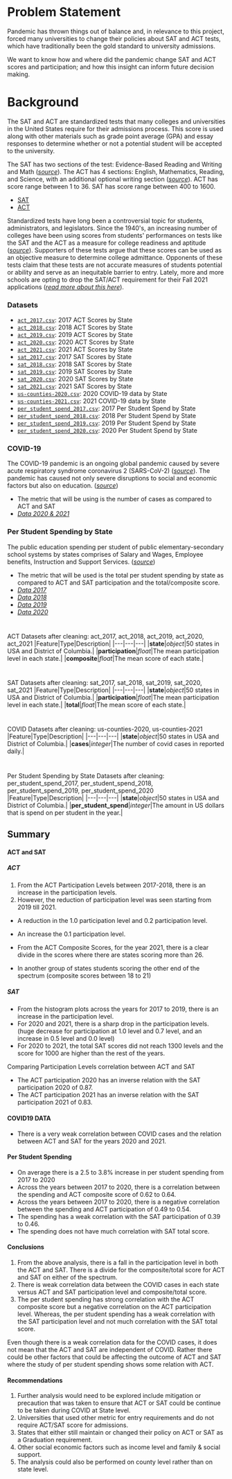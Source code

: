 ﻿# Problem Statement
Pandemic has thrown things out of balance and, in relevance to this project, forced many universities to change their policies about SAT and ACT tests, which have traditionally been the gold standard to university admissions. 

We want to know how and where did the pandemic change SAT and ACT scores and participation; and how this insight can inform future decision making.

# Background

The SAT and ACT are standardized tests that many colleges and universities in the United States require for their admissions process. This score is used along with other materials such as grade point average (GPA) and essay responses to determine whether or not a potential student will be accepted to the university.

The SAT has two sections of the test: Evidence-Based Reading and Writing and Math ([*source*](https://www.princetonreview.com/college/sat-sections)). The ACT has 4 sections: English, Mathematics, Reading, and Science, with an additional optional writing section ([*source*](https://www.act.org/content/act/en/products-and-services/the-act/scores/understanding-your-scores.html)). ACT has score range between 1 to 36. SAT has score range between 400 to 1600.

* [SAT](https://collegereadiness.collegeboard.org/sat)
* [ACT](https://www.act.org/content/act/en.html)

Standardized tests have long been a controversial topic for students, administrators, and legislators. Since the 1940's, an increasing number of colleges have been using scores from students' performances on tests like the SAT and the ACT as a measure for college readiness and aptitude ([*source*](https://www.minotdailynews.com/news/local-news/2017/04/a-brief-history-of-the-sat-and-act/)). Supporters of these tests argue that these scores can be used as an objective measure to determine college admittance. Opponents of these tests claim that these tests are not accurate measures of students potential or ability and serve as an inequitable barrier to entry. Lately, more and more schools are opting to drop the SAT/ACT requirement for their Fall 2021 applications ([*read more about this here*](https://www.cnn.com/2020/04/14/us/coronavirus-colleges-sat-act-test-trnd/index.html)).

### Datasets

* [`act_2017.csv`](./data/act_2017.csv): 2017 ACT Scores by State
* [`act_2018.csv`](./data/act_2018.csv): 2018 ACT Scores by State
* [`act_2019.csv`](./data/act_2019.csv): 2019 ACT Scores by State
* [`act_2020.csv`](./data/act_2020.csv): 2020 ACT Scores by State
* [`act_2021.csv`](./data/act_2021.csv): 2021 ACT Scores by State
* [`sat_2017.csv`](./data/sat_2017.csv): 2017 SAT Scores by State
* [`sat_2018.csv`](./data/sat_2018.csv): 2018 SAT Scores by State
* [`sat_2019.csv`](./data/sat_2019.csv): 2019 SAT Scores by State
* [`sat_2020.csv`](./data/sat_2020.csv): 2020 SAT Scores by State
* [`sat_2021.csv`](./data/sat_2021.csv): 2021 SAT Scores by State
* [`us-counties-2020.csv`](./data/us-counties-2020.csv): 2020 COVID-19 data by State
* [`us-counties-2021.csv`](./data/us-counties-2021.csv): 2021 COVID-19 data by State
* [`per_student_spend_2017.csv`](./data/per_student_spend_2017.csv): 2017 Per Student Spend by State
* [`per_student_spend_2018.csv`](./data/per_student_spend_2018.csv): 2018 Per Student Spend by State
* [`per_student_spend_2019.csv`](./data/per_student_spend_2019.csv): 2019 Per Student Spend by State
* [`per_student_spend_2020.csv`](./data/per_student_spend_2020.csv): 2020 Per Student Spend by State

### COVID-19

The COVID-19 pandemic is an ongoing global pandemic caused by severe acute respiratory syndrome coronavirus 2 (SARS-CoV-2) ([*source*](https://www.who.int/health-topics/coronavirus#tab=tab_1)). The pandemic has caused not only severe disruptions to social and economic factors but also on education. ([*source*](https://www.washingtonpost.com/local/education/one-million-plus-juniors-will-miss-out-on-sats-and-acts-this-spring-because-of-coronavirus/2020/04/12/4ccc827c-7a95-11ea-b6ff-597f170df8f8_story.html))
- The metric that will be using is the number of cases as compared to ACT and SAT
- [*Data 2020 & 2021*](https://github.com/nytimes/covid-19-data)

### Per Student Spending by State
The public education spending per student of public elementary-secondary school systems by states comprises of Salary and Wages, Employee benefits, Instruction and Support Services. ([*source*](https://worldpopulationreview.com/state-rankings/per-pupil-spending-by-state))
- The metric that will be used is the total per student spending by state as compared to ACT and SAT participation and the total/composite score.
- [*Data 2017*](https://www.census.gov/data/tables/2017/econ/school-finances/secondary-education-finance.html)
- [*Data 2018*](https://www.census.gov/data/tables/2018/econ/school-finances/secondary-education-finance.html)
- [*Data 2019*](https://www.census.gov/data/tables/2019/econ/school-finances/secondary-education-finance.html)
- [*Data 2020*](https://www.census.gov/data/tables/2020/econ/school-finances/secondary-education-finance.html)

#
ACT Datasets after cleaning: act_2017, act_2018, act_2019, act_2020, act_2021
|Feature|Type|Description|
|---|---|---|
|**state**|*object*|50 states in USA and District of Columbia.| 
|**participation**|*float*|The mean participation level in each state.| 
|**composite**|*float*|The mean score of each state.|

#
SAT Datasets after cleaning:  sat_2017, sat_2018, sat_2019, sat_2020, sat_2021
|Feature|Type|Description|
|---|---|---|
|**state**|*object*|50 states in USA and District of Columbia.| 
|**participation**|*float*|The mean participation level in each state.|
|**total**|*float*|The mean score of each state.|

#
COVID Datasets after cleaning: us-counties-2020, us-counties-2021
|Feature|Type|Description|
|---|---|---|
|**state**|*object*|50 states in USA and District of Columbia.| 
|**cases**|*integer*|The number of covid cases in reported daily.|


#
Per Student Spending by State Datasets after cleaning: per_student_spend_2017, per_student_spend_2018, per_student_spend_2019, per_student_spend_2020
|Feature|Type|Description|
|---|---|---|
|**state**|*object*|50 states in USA and District of Columbia.| 
|**per_student_spend**|*integer*|The amount in US dollars that is spend on per student in the year.|


## Summary
#### ACT and SAT
##### ACT
1. From the ACT Participation Levels between 2017-2018, there is an increase in the participation levels. 
2. However, the reduction of participation level was seen starting from 2019 till 2021. 
-   A reduction in the 1.0 participation level and 0.2 participation level.
-   An increase the 0.1 participation level.

- From the ACT Composite Scores, for the year 2021, there is a clear divide in the scores where there are states scoring more than 26.
- In another group of states students scoring the other end of the spectrum (composite scores between 18 to 21)


##### SAT
- From the histogram plots across the years for 2017 to 2019, there is an increase in the participation level.
- For 2020 and 2021, there is a sharp drop in the participation levels. (huge decrease for participation at 1.0 level and 0.7 level, and an increase in 0.5 level and 0.0 level)
- For 2020 to 2021, the total SAT scores did not reach 1300 levels and the score for 1000 are higher than the rest of the years.

Comparing Participation Levels correlation between ACT and SAT
- The ACT participation 2020 has an inverse relation with the SAT participation 2020 of 0.87.
- The ACT participation 2021 has an inverse relation with the SAT participation 2021 of 0.83.

#### COVID19 DATA
- There is a very weak correlation between COVID cases and the relation between ACT and SAT for the years 2020 and 2021.

#### Per Student Spending
- On average there is a 2.5 to 3.8% increase in per student spending from 2017 to 2020
- Across the years between 2017 to 2020, there is a correlation between the spending and ACT composite score of 0.62 to 0.64.
- Across the years between 2017 to 2020, there is a negative correlation between the spending and ACT participation of 0.49 to 0.54.
- The spending has a weak correlation with the SAT participation of 0.39 to 0.46.
- The spending does not have much correlation with SAT total score.

#### Conclusions

1. From the above analysis, there is a fall in the participation level in both the ACT and SAT. There is a divide for the composite/total score for ACT and SAT on either of the spectrum. 
2. There is weak correlation data between the COVID cases in each state versus ACT and SAT participation level and composite/total score.
3. The per student spending has strong correlation with the ACT composite score but a negative correlation on the ACT participation level. Whereas, the per student spending has a weak correlation with the SAT participation level and not much correlation with the SAT total score.

Even though there is a weak correlation data for the COVID cases, it does not mean that the ACT and SAT are independent of COVID. Rather there could be other factors that could be affecting the outcome of ACT and SAT where the study of per student spending shows some relation with ACT.

#### Recommendations
1. Further analysis would need to be explored include mitigation or precaution that was taken to ensure that ACT or SAT could be continue to be taken during COVID at State level.
2. Universities that used other metric for entry requirements and do not require ACT/SAT score for admissions.
3. States that either still maintain or changed their policy on ACT or SAT as a Graduation requirement.
4. Other social economic factors such as income level and family & social support.
5. The analysis could also be performed on county level rather than on state level.
